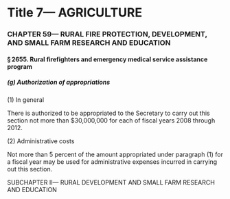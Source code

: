 
# Title 7— AGRICULTURE
### CHAPTER 59— RURAL FIRE PROTECTION, DEVELOPMENT, AND SMALL FARM RESEARCH AND EDUCATION
#### § 2655. Rural firefighters and emergency medical service assistance program
##### (g) Authorization of appropriations

(1) In general

There is authorized to be appropriated to the Secretary to carry out this section not more than $30,000,000 for each of fiscal years 2008 through 2012.

(2) Administrative costs

Not more than 5 percent of the amount appropriated under paragraph (1) for a fiscal year may be used for administrative expenses incurred in carrying out this section.

SUBCHAPTER II— RURAL DEVELOPMENT AND SMALL FARM RESEARCH AND EDUCATION
